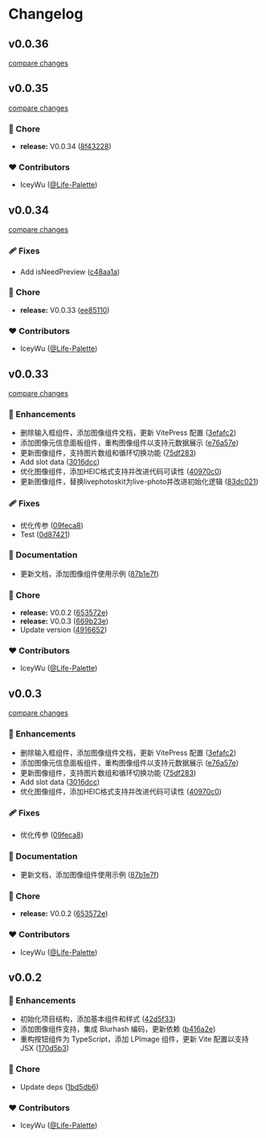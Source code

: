 # Changelog


## v0.0.36

[compare changes](https://github.com/IceyWu/l-preview/compare/v0.0.35...v0.0.36)

## v0.0.35

[compare changes](https://github.com/IceyWu/l-preview/compare/v0.0.34...v0.0.35)

### 🏡 Chore

- **release:** V0.0.34 ([8f43228](https://github.com/IceyWu/l-preview/commit/8f43228))

### ❤️ Contributors

- IceyWu ([@Life-Palette](http://github.com/Life-Palette))

## v0.0.34

[compare changes](https://github.com/IceyWu/l-preview/compare/v0.0.33...v0.0.34)

### 🩹 Fixes

- Add isNeedPreview ([c48aa1a](https://github.com/IceyWu/l-preview/commit/c48aa1a))

### 🏡 Chore

- **release:** V0.0.33 ([ee85110](https://github.com/IceyWu/l-preview/commit/ee85110))

### ❤️ Contributors

- IceyWu ([@Life-Palette](http://github.com/Life-Palette))

## v0.0.33

[compare changes](https://github.com/IceyWu/l-preview/compare/v0.0.2...v0.0.33)

### 🚀 Enhancements

- 删除输入框组件，添加图像组件文档，更新 VitePress 配置 ([3efafc2](https://github.com/IceyWu/l-preview/commit/3efafc2))
- 添加图像元信息面板组件，重构图像组件以支持元数据展示 ([e76a57e](https://github.com/IceyWu/l-preview/commit/e76a57e))
- 更新图像组件，支持图片数组和循环切换功能 ([75df283](https://github.com/IceyWu/l-preview/commit/75df283))
- Add slot data ([3016dcc](https://github.com/IceyWu/l-preview/commit/3016dcc))
- 优化图像组件，添加HEIC格式支持并改进代码可读性 ([40970c0](https://github.com/IceyWu/l-preview/commit/40970c0))
- 更新图像组件，替换livephotoskit为live-photo并改进初始化逻辑 ([83dc021](https://github.com/IceyWu/l-preview/commit/83dc021))

### 🩹 Fixes

- 优化传参 ([09feca8](https://github.com/IceyWu/l-preview/commit/09feca8))
- Test ([0d87421](https://github.com/IceyWu/l-preview/commit/0d87421))

### 📖 Documentation

- 更新文档，添加图像组件使用示例 ([87b1e7f](https://github.com/IceyWu/l-preview/commit/87b1e7f))

### 🏡 Chore

- **release:** V0.0.2 ([653572e](https://github.com/IceyWu/l-preview/commit/653572e))
- **release:** V0.0.3 ([669b23e](https://github.com/IceyWu/l-preview/commit/669b23e))
- Update version ([4916652](https://github.com/IceyWu/l-preview/commit/4916652))

### ❤️ Contributors

- IceyWu ([@Life-Palette](http://github.com/Life-Palette))

## v0.0.3

[compare changes](https://github.com/IceyWu/l-preview/compare/v0.0.2...v0.0.3)

### 🚀 Enhancements

- 删除输入框组件，添加图像组件文档，更新 VitePress 配置 ([3efafc2](https://github.com/IceyWu/l-preview/commit/3efafc2))
- 添加图像元信息面板组件，重构图像组件以支持元数据展示 ([e76a57e](https://github.com/IceyWu/l-preview/commit/e76a57e))
- 更新图像组件，支持图片数组和循环切换功能 ([75df283](https://github.com/IceyWu/l-preview/commit/75df283))
- Add slot data ([3016dcc](https://github.com/IceyWu/l-preview/commit/3016dcc))
- 优化图像组件，添加HEIC格式支持并改进代码可读性 ([40970c0](https://github.com/IceyWu/l-preview/commit/40970c0))

### 🩹 Fixes

- 优化传参 ([09feca8](https://github.com/IceyWu/l-preview/commit/09feca8))

### 📖 Documentation

- 更新文档，添加图像组件使用示例 ([87b1e7f](https://github.com/IceyWu/l-preview/commit/87b1e7f))

### 🏡 Chore

- **release:** V0.0.2 ([653572e](https://github.com/IceyWu/l-preview/commit/653572e))

### ❤️ Contributors

- IceyWu ([@Life-Palette](http://github.com/Life-Palette))

## v0.0.2


### 🚀 Enhancements

- 初始化项目结构，添加基本组件和样式 ([42d5f33](https://github.com/IceyWu/l-preview/commit/42d5f33))
- 添加图像组件支持，集成 Blurhash 编码，更新依赖 ([b416a2e](https://github.com/IceyWu/l-preview/commit/b416a2e))
- 重构按钮组件为 TypeScript，添加 LPImage 组件，更新 Vite 配置以支持 JSX ([170d5b3](https://github.com/IceyWu/l-preview/commit/170d5b3))

### 🏡 Chore

- Update deps ([1bd5db6](https://github.com/IceyWu/l-preview/commit/1bd5db6))

### ❤️ Contributors

- IceyWu ([@Life-Palette](http://github.com/Life-Palette))

